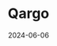 ---  
layout: startup_page  
title: "Qargo"  
id: "qargo.com"  
permalink: "/qargoqargo.com06062024/"  
website: "https://www.qargo.com/"  
funding_round: "Series A"  
funding_amount: "$14M"  
investors: "Balderton Capital"  
about: "Qargo is a Belgium-based logistics software startup that aims to improve efficiency and reduce carbon emissions in the trucking industry. Its platform integrates with customer systems to process orders up to 10 times faster than traditional tools, optimizing routes and minimizing empty loads. Qargo's technology helps automate tasks, including PDF importing and address lookups, leading to significant cost savings and environmental benefits."  
markets: "Logistics, Transportation Management Software, Software, Transportation"  
hq: "London, England, United Kingdom"  
founded_year: "2020"  
linkedin: "https://www.linkedin.com/company/qargo-tms"  
twitter: ""  
instagram: ""  
facebook: "https://www.facebook.com/qargo.tms"  
crunchbase: "https://www.crunchbase.com/organization/qargo"  
pitchbook: "https://pitchbook.com/profiles/company/507044-53"  

date_display: "06-Jun-2024"  
date: "2024-06-06"

# SEO Optimization  
meta_title: "Qargo - Series A Funding ($14M)"  
meta_description: "Qargo, Qargo is a Belgium-based logistics software startup that aims to improve efficiency and reduce carbon emissions in the trucking industry. Its platform..."  
meta_keywords: "Qargo, Logistics, Transportation Management Software, Software, Transportation, Series A funding"  
canonical_url: "https://startup.projectstartups.com/qargoqargo.com06062024/"  
---